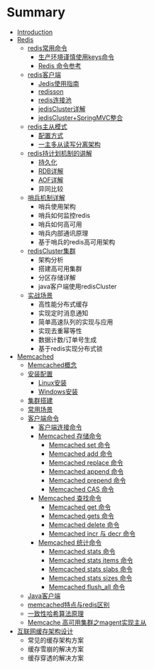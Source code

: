 # Summary

* [Introduction](README.md)
* [Redis](redis.md)
  * [redis常用命令](redis/redischang-yong-ming-ling.md)
    * [生产环境谨慎使用keys命令](redis/redischang-yong-ming-ling/sheng-chan-huan-jing-jin-shen-shi-yong-keys-ming-ling.md)
    * [Redis 命令参考](redis/redischang-yong-ming-ling/redisming-ling.md)
  * [redis客户端](redis/rediske-hu-duan.md)
    * [Jedis使用指南](redis/rediske-hu-duan/jedis.md)
    * [redisson](redis/rediske-hu-duan/redisson.md)
    * [redis连接池](redis/rediske-hu-duan/redislian-jie-chi.md)
    * [jedisCluster详解](redis/rediske-hu-duan/jediscluster.md)
    * [jedisCluster+SpringMVC整合](redis/rediske-hu-duan/jediscluster+springmvczheng-he.md)
  * [redis主从模式](redis/rediszhu-cong-mo-shi.md)
    * [配置方式](redis/rediszhu-cong-mo-shi/pei-zhi-fang-shi.md)
    * [一主多从读写分离架构](redis/rediszhu-cong-mo-shi/yi-zhu-duo-cong.md)
  * [redis持计划机制的讲解](redis/redischi-ji-hua-ji-zhi-de-jiang-jie.md)
    * [持久化](redis/redischi-ji-hua-ji-zhi-de-jiang-jie/chi-jiu-hua.md)
    * [RDB详解](redis/redischi-ji-hua-ji-zhi-de-jiang-jie/rdbxiang-jie.md)
    * [AOF详解](redis/redischi-ji-hua-ji-zhi-de-jiang-jie/aofxiang-jie.md)
    * 异同比较
  * [哨兵机制详解](redis/shao-bing-ji-zhi-xiang-jie.md)
    * 哨兵使用架构
    * 哨兵如何监控redis
    * 哨兵如何高可用
    * 哨兵内部通讯原理
    * 基于哨兵的redis高可用架构
  * [redisCluster集群](redis/redisclusterji-qun.md)
    * 架构分析
    * 搭建高可用集群
    * 分区存储详解
    * java客户端使用redisCluster
  * [实战场景](redis/shi-zhan-chang-jing.md)
    * 高性能分布式缓存
    * 实现定时消息通知
    * 简单高速队列的实现与应用
    * 实现去重幂等性
    * 数据计数/订单号生成
    * 基于redis实现分布式锁
* [Memcached](memcached.md)
  * [Memcached概念](memcached/memcachedgai-nian.md)
  * [安装配置](memcached/an-zhuang-pei-zhi.md)
    * [Linux安装](memcached/an-zhuang-pei-zhi/linuxan-zhuang.md)
    * [Windows安装](memcached/an-zhuang-pei-zhi/windowsan-zhuang.md)
  * [集群搭建](memcached/ji-qun-da-jian.md)
  * [常用场景](memcached/chang-yong-chang-jing.md)
  * [客户端命令](memcached/ke-hu-duan-ming-ling.md)
    * [客户端连接命令](memcached/ke-hu-duan-ming-ling/ke-hu-duan-lian-jie-ming-ling.md)
    * [Memcached 存储命令](memcached/ke-hu-duan-ming-ling/memcached-cun-chu-ming-ling.md)
      * [Memcached set 命令](memcached/ke-hu-duan-ming-ling/memcached-cun-chu-ming-ling/memcached-set-ming-ling.md)
      * [Memcached add 命令](memcached/ke-hu-duan-ming-ling/memcached-cun-chu-ming-ling/memcached-add-ming-ling.md)
      * [Memcached replace 命令](memcached/ke-hu-duan-ming-ling/memcached-cun-chu-ming-ling/memcached-replace-ming-ling.md)
      * [Memcached append 命令](memcached/ke-hu-duan-ming-ling/memcached-cun-chu-ming-ling/memcached-append-ming-ling.md)
      * [Memcached prepend 命令](memcached/ke-hu-duan-ming-ling/memcached-cun-chu-ming-ling/memcached-prepend-ming-ling.md)
      * [Memcached CAS 命令](memcached/ke-hu-duan-ming-ling/memcached-cun-chu-ming-ling/memcached-cas-ming-ling.md)
    * [Memcached 查找命令](memcached/ke-hu-duan-ming-ling/memcached-cha-zhao-ming-ling.md)
      * [Memcached get 命令](memcached/ke-hu-duan-ming-ling/memcached-cha-zhao-ming-ling/memcached-get-ming-ling.md)
      * [Memcached gets 命令](memcached/ke-hu-duan-ming-ling/memcached-cha-zhao-ming-ling/memcached-gets-ming-ling.md)
      * [Memcached delete 命令](memcached/ke-hu-duan-ming-ling/memcached-cha-zhao-ming-ling/memcached-delete-ming-ling.md)
      * [Memcached incr 与 decr 命令](memcached/ke-hu-duan-ming-ling/memcached-cha-zhao-ming-ling/memcached-incr-yu-decr-ming-ling.md)
    * [Memcached 统计命令](memcached/ke-hu-duan-ming-ling/memcached-tong-ji-ming-ling.md)
      * [Memcached stats 命令](memcached/ke-hu-duan-ming-ling/memcached-tong-ji-ming-ling/memcached-stats-ming-ling.md)
      * [Memcached stats items 命令](memcached/ke-hu-duan-ming-ling/memcached-tong-ji-ming-ling/memcached-stats-items-ming-ling.md)
      * [Memcached stats slabs 命令](memcached/ke-hu-duan-ming-ling/memcached-tong-ji-ming-ling/memcached-stats-slabs-ming-ling.md)
      * [Memcached stats sizes 命令](memcached/ke-hu-duan-ming-ling/memcached-tong-ji-ming-ling/memcached-stats-sizes-ming-ling.md)
      * [Memcached flush\_all 命令](memcached/ke-hu-duan-ming-ling/memcached-tong-ji-ming-ling/memcached-flushallming-ling.md)
  * [Java客户端](memcached/javake-hu-duan.md)
  * [memcached特点与redis区别](memcached/memcachedte-dian-yu-redis-qu-bie.md)
  * [一致性哈希算法原理](memcached/yi-zhi-xing-ha-xi-suan-fa-yuan-li.md)
  * [Memcache 高可用集群之magent实现主从](memcached/magentshi-xian-memcache-zhu-cong.md)
* [互联网缓存架构设计](hu-lian-wang-huan-cun-jia-gou-she-ji.md)
  * 常见的缓存架构方案
  * 缓存雪崩的解决方案
  * 缓存穿透的解决方案

